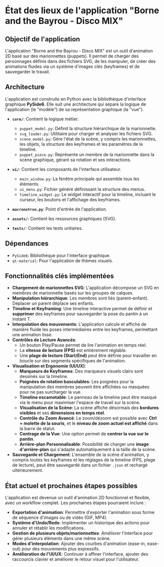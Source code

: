 # État des lieux de l'application "Borne and the Bayrou - Disco MIX"

## Objectif de l'application

L'application "Borne and the Bayrou - Disco MIX" est un outil d'animation 2D basé sur des marionnettes (puppets). Il permet de charger des personnages définis dans des fichiers SVG, de les manipuler, de créer des animations fluides via un système d'images clés (keyframes) et de sauvegarder le travail.

## Architecture

L'application est construite en Python avec la bibliothèque d'interface graphique **PySide6**. Elle suit une architecture qui sépare la logique de l'application (le "modèle") de sa représentation graphique (la "vue").

*   **`core/`**: Contient la logique métier.
    *   `puppet_model.py`: Définit la structure hiérarchique de la marionnette.
    *   `svg_loader.py`: Utilitaire pour charger et analyser les fichiers SVG.
    *   `scene_model.py`: Gère l'état de la scène, y compris les marionnettes, les objets, la structure des keyframes et les paramètres de la timeline.
    *   `puppet_piece.py`: Représente un membre de la marionnette dans la scène graphique, gérant sa rotation et ses interactions.

*   **`ui/`**: Contient les composants de l'interface utilisateur.
    *   `main_window.py`: La fenêtre principale qui assemble tous les éléments.
    *   `ui_menu.py`: Fichier généré définissant la structure des menus.
    *   `timeline_widget.py`: Le widget interactif pour la timeline, incluant le curseur, les boutons et l'affichage des keyframes.

*   **`macronotron.py`**: Point d'entrée de l'application.
*   **`assets/`**: Contient les ressources graphiques (SVG).
*   **`tests/`**: Contient les tests unitaires.

## Dépendances

*   `PySide6`: Bibliothèque pour l'interface graphique.
*   `qt-material`: Pour l'application de thèmes visuels.

## Fonctionnalités clés implémentées

*   **Chargement de marionnettes SVG**: L'application décompose un SVG en membres de marionnette basés sur les groupes de calques.
*   **Manipulation hiérarchique**: Les membres sont liés (parent-enfant). Déplacer un parent déplace ses enfants.
*   **Timeline et Keyframing**: Une timeline interactive permet de définir et **supprimer** des keyframes pour sauvegarder la pose du pantin à un instant T.
*   **Interpolation des mouvements**: L'application calcule et affiche de manière fluide les poses intermédiaires entre les keyframes, permettant une animation lisse.
*   **Contrôles de Lecture Avancés**:
    *   Un bouton Play/Pause permet de lire l'animation en temps réel.
    *   La **vitesse de lecture (FPS)** est entièrement réglable.
    *   Une **plage de lecture (Start/End)** peut être définie pour travailler en boucle sur des segments spécifiques de l'animation.
*   **Visualisation et Ergonomie (UI/UX)**:
    *   **Marqueurs de Keyframes**: Des marqueurs visuels clairs sont dessinés sur la timeline.
    *   **Poignées de rotation basculables**: Les poignées pour la manipulation des membres peuvent être affichées ou masquées pour ne pas surcharger la vue.
    *   **Timeline escamotable**: Le panneau de la timeline peut être masqué via le menu pour maximiser l'espace de travail sur la scène.
    *   **Visualisation de la Scène**: La scène affiche désormais des **bordures visibles** et ses **dimensions en temps réel**.
    *   **Contrôle du Zoom Avancé**: Le zoom/dézoom est possible avec **Ctrl + molette de la souris**, et le **niveau de zoom actuel est affiché** dans la barre de statut.
    *   **Centrage de la Vue**: Une option permet de **centrer la vue sur le pantin**.
    *   **Arrière-plan Personnalisable**: Possibilité de charger une **image d'arrière-plan** qui s'adapte automatiquement à la taille de la scène.
*   **Sauvegarde et Chargement**: L'ensemble de la scène d'animation, y compris toutes les keyframes et les réglages de la timeline (FPS, plage de lecture), peut être sauvegardé dans un fichier `.json` et rechargé ultérieurement.

## État actuel et prochaines étapes possibles

L'application est devenue un outil d'animation 2D fonctionnel et flexible, avec un workflow complet. Les prochaines étapes pourraient inclure :

*   **Exportation d'animation**: Permettre d'exporter l'animation sous forme de séquence d'images ou de vidéo (GIF, MP4).
*   **Système d'Undo/Redo**: Implémenter un historique des actions pour annuler et rétablir les modifications.
*   **Gestion de plusieurs objets/marionnettes**: Améliorer l'interface pour gérer plusieurs éléments dans une même scène.
*   **Modes d'interpolation**: Ajouter des courbes d'animation (ease-in, ease-out) pour des mouvements plus expressifs.
*   **Amélioration de l'UI/UX**: Continuer à affiner l'interface, ajouter des raccourcis clavier et améliorer le retour visuel pour l'utilisateur.
